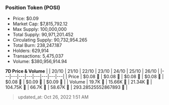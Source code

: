 
  ### Position Token (POSI)
  - Price: $0.09
  - Market Cap: $7,815,792.12
  - Max Supply: 100,000,000
  - Total Supply: 90,971,201.452
  - Circulating Supply: 90,732,954.265
  - Total Burn: 238,247.187
  - Holders: 629,914
  - Transactions: 5,475,037
  - Volume: $380,956,914.94

  **7D Price & Volume**
  | | 20&#x2F;10 | 21&#x2F;10 | 22&#x2F;10 | 23&#x2F;10 | 24&#x2F;10 | 25&#x2F;10 | 26&#x2F;10 |
  |---|---|---|---|---|---|---|---|
  | Price | $0.08 🔻 | $0.08 🔻 | $0.08 🔻 | $0.08 🚀 | $0.08 🚀 | $0.09 🚀 | $0.09 🔻 |
  | Volume | 19.7K 🚀 | 15.66K 🔻 | 21.34K 🚀 | 104.75K 🚀 | 66.7K 🔻 | 58.67K 🔻 | 293.28525552867893 🔻 |

  > updated_at: Oct 26, 2022 1:51 AM
